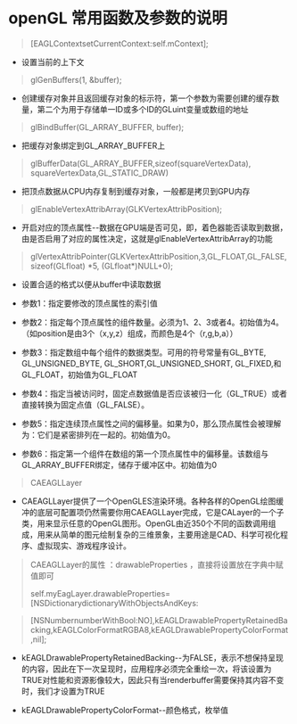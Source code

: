 # openGL 常用函数及参数的说明

> \[EAGLContextsetCurrentContext:self.mContext\];

* 设置当前的上下文

> glGenBuffers\(1, &buffer\);

* 创建缓存对象并且返回缓存对象的标示符，第一个参数为需要创建的缓存数量，第二个为用于存储单一ID或多个ID的GLuint变量或数组的地址

> glBindBuffer\(GL\_ARRAY\_BUFFER, buffer\);

* 把缓存对象绑定到GL\_ARRAY\_BUFFER上

> glBufferData\(GL\_ARRAY\_BUFFER,sizeof\(squareVertexData\), squareVertexData,GL\_STATIC\_DRAW\)

* 把顶点数据从CPU内存复制到缓存对象，一般都是拷贝到GPU内存

> glEnableVertexAttribArray\(GLKVertexAttribPosition\);

* 开启对应的顶点属性--数据在GPU端是否可见，即，着色器能否读取到数据，由是否启用了对应的属性决定，这就是glEnableVertexAttribArray的功能

> glVertexAttribPointer\(GLKVertexAttribPosition,3,GL\_FLOAT,GL\_FALSE,sizeof\(GLfloat\) \*5, \(GLfloat\*\)NULL+0\);

* 设置合适的格式以便从buffer中读取数据

* 参数1：指定要修改的顶点属性的索引值

* 参数2：指定每个顶点属性的组件数量。必须为1、2、3或者4。初始值为4。（如position是由3个（x,y,z）组成，而颜色是4个（r,g,b,a））

* 参数3：指定数组中每个组件的数据类型。可用的符号常量有GL\_BYTE, GL\_UNSIGNED\_BYTE, GL\_SHORT,GL\_UNSIGNED\_SHORT, GL\_FIXED,和GL\_FLOAT，初始值为GL\_FLOAT

* 参数4：指定当被访问时，固定点数据值是否应该被归一化（GL\_TRUE）或者直接转换为固定点值（GL\_FALSE）。

* 参数5：指定连续顶点属性之间的偏移量。如果为0，那么顶点属性会被理解为：它们是紧密排列在一起的。初始值为0。

* 参数6：指定第一个组件在数组的第一个顶点属性中的偏移量。该数组与GL\_ARRAY\_BUFFER绑定，储存于缓冲区中。初始值为0

> CAEAGLLayer

* CAEAGLLayer提供了一个OpenGLES渲染环境。各种各样的OpenGL绘图缓冲的底层可配置项仍然需要你用CAEAGLLayer完成，它是CALayer的一个子类，用来显示任意的OpenGL图形。OpenGL由近350个不同的函数调用组成，用来从简单的图元绘制复杂的三维景象，主要用途是CAD、科学可视化程序、虚拟现实、游戏程序设计。

> CAEAGLLayer的属性 ：drawableProperties ，直接将设置放在字典中赋值即可
>
> self.myEagLayer.drawableProperties= \[NSDictionarydictionaryWithObjectsAndKeys:

> \[NSNumbernumberWithBool:NO\],kEAGLDrawablePropertyRetainedBacking,kEAGLColorFormatRGBA8,kEAGLDrawablePropertyColorFormat,nil\];

* kEAGLDrawablePropertyRetainedBacking--为FALSE，表示不想保持呈现的内容，因此在下一次呈现时，应用程序必须完全重绘一次，将该设置为TRUE对性能和资源影像较大，因此只有当renderbuffer需要保持其内容不变时，我们才设置为TRUE

*  kEAGLDrawablePropertyColorFormat--颜色格式，枚举值



